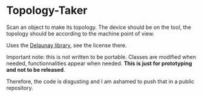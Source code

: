 # Topology-Taker

Scan an object to make its topology. The device should be on the tool, the
topology should be according to the machine point of view.

Uses the [Delaunay library](https://github.com/eloraiby/delaunay), see the
license there.

Important note: this is not written to be portable. Classes are modified when
needed, functionnalities appear when needed. **This is just for prototyping and
not to be released**.

Therefore, the code is disgusting and I am ashamed to push that in a public
repository.
